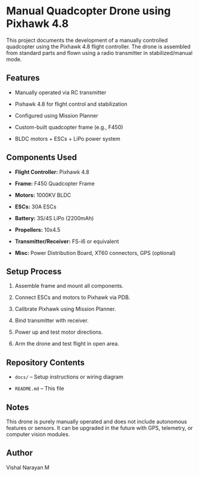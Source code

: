 # Manual Quadcopter Drone using Pixhawk 4.8



This project documents the development of a manually controlled quadcopter using the Pixhawk 4.8 flight controller. The drone is assembled from standard parts and flown using a radio transmitter in stabilized/manual mode.



##  Features

- Manually operated via RC transmitter

- Pixhawk 4.8 for flight control and stabilization

- Configured using Mission Planner

- Custom-built quadcopter frame (e.g., F450)

- BLDC motors + ESCs + LiPo power system



##  Components Used

- **Flight Controller:** Pixhawk 4.8

- **Frame:** F450 Quadcopter Frame

- **Motors:** 1000KV BLDC

- **ESCs:** 30A ESCs

- **Battery:** 3S/4S LiPo (2200mAh)

- **Propellers:** 10x4.5

- **Transmitter/Receiver:** FS-i6 or equivalent

- **Misc:** Power Distribution Board, XT60 connectors, GPS (optional)



## Setup Process

1. Assemble frame and mount all components.

2. Connect ESCs and motors to Pixhawk via PDB.

3. Calibrate Pixhawk using Mission Planner.

4. Bind transmitter with receiver.

5. Power up and test motor directions.

6. Arm the drone and test flight in open area.







## Repository Contents

- `docs/` – Setup instructions or wiring diagram 

- `README.md` – This file



##  Notes

This drone is purely manually operated and does not include autonomous features or sensors. It can be upgraded in the future with GPS, telemetry, or computer vision modules.



##  Author

Vishal Narayan M
